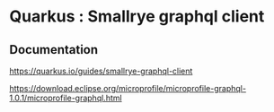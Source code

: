 # Quarkus : Smallrye graphql client

## Documentation

https://quarkus.io/guides/smallrye-graphql-client

https://download.eclipse.org/microprofile/microprofile-graphql-1.0.1/microprofile-graphql.html